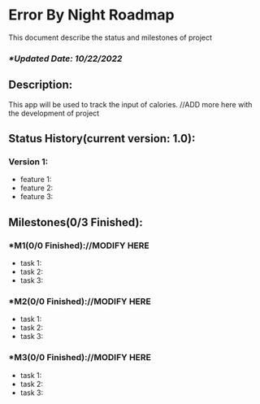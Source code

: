 <h1>Error By Night Roadmap</h1>
    This document describe the status and milestones of project
    <h3><i>*Updated Date: 10/22/2022</i></h3>
    <h2>Description: </h2>
    <p>This app will be used to track the input of calories.
        //ADD more here with the development of project
    </p>
    <h2>Status History(current version: 1.0):</h2>
    <h3>Version 1: </h3>
    <ul>
        <li>feature 1: </li>
        <li>feature 2: </li>
        <li>feature 3: </li>
    </ul>
    <h2>Milestones(0/3 Finished): </h2>
    <h3>*M1(0/0 Finished)://MODIFY HERE</h3>
    <ul>
        <li>task 1: </li>
        <li>task 2: </li>
        <li>task 3: </li>
    </ul>
    <h3>*M2(0/0 Finished)://MODIFY HERE</h3>
    <ul>
        <li>task 1: </li>
        <li>task 2: </li>
        <li>task 3: </li>
    </ul>
    <h3>*M3(0/0 Finished)://MODIFY HERE</h3>
    <ul>
        <li>task 1: </li>
        <li>task 2: </li>
        <li>task 3: </li>
    </ul>